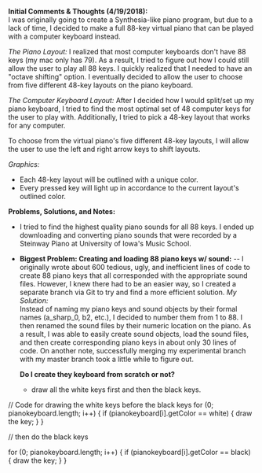 **Initial Comments & Thoughts (4/19/2018):**  
I was originally going to create a Synthesia-like piano program, but due to
a lack of time, I decided to make a full 88-key virtual piano that can
be played with a computer keyboard instead.  

*The Piano Layout:*
I realized that most computer keyboards don't have 88 keys (my mac only has 79).
As a result, I tried to figure out how I could still allow the user to play all
88 keys. I quickly realized that I needed to have an "octave shifting" option.
I eventually decided to allow the user to choose from five different 48-key
layouts on the piano keyboard.  

*The Computer Keyboard Layout:*
After I decided how I would split/set up my piano keyboard, I tried to find the
most optimal set of 48 computer keys for the user to play with. Additionally, I
tried to pick a 48-key layout that works for any computer.  

To choose from the virtual piano's five different 48-key layouts, I will allow
the user to use the left and right arrow keys to shift layouts.  

*Graphics:*
- Each 48-key layout will be outlined with a unique color.
- Every pressed key will light up in accordance to the current layout's outlined color.  

**Problems, Solutions, and Notes:**
- I tried to find the highest quality piano sounds for all 88 keys. I ended up
downloading and converting piano sounds that were recorded by a Steinway Piano
at University of Iowa's Music School.

- **Biggest Problem: Creating and loading 88 piano keys w/ sound:**
  -- I originally wrote about 600 tedious, ugly, and inefficient lines of code to
  create 88 piano keys that all corresponded with the appropriate sound files. However,
  I knew there had to be an easier way, so I created a separate branch via Git to
  try and find a more efficient solution.
  *My Solution:*  
  Instead of naming my piano keys and sound objects by their formal names (a_sharp_0, b2, etc.),
  I decided to number them from 1 to 88. I then renamed the sound files by their
  numeric location on the piano. As a result, I was able to easily create sound objects,
  load the sound files, and then create corresponding piano keys in about only 30
  lines of code. On another note, successfully merging my experimental branch with my master branch
  took a little while to figure out.  

  **Do I create they keyboard from scratch or not?**  
  - draw all the white keys first and then the black keys.

// Code for drawing the white keys before the black keys
  for (0; pianokeyboard.length; i++) {
    if (pianokeyboard[i].getColor == white) {
      draw the key;
    }
  }

  // then do the black keys

  for (0; pianokeyboard.length; i++) {
    if (pianokeyboard[i].getColor == black) {
      draw the key;
    }
  }
